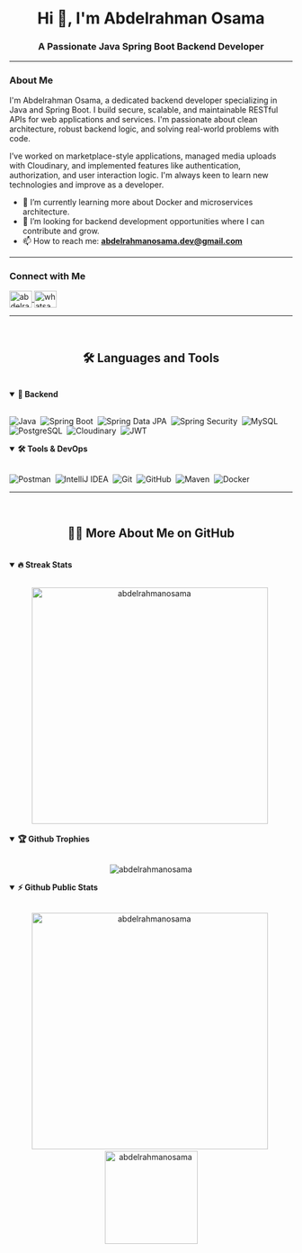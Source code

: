 <h1 align="center">Hi 👋, I'm Abdelrahman Osama</h1>
<h3 align="center">A Passionate Java Spring Boot Backend Developer</h3>

---

### About Me

I'm Abdelrahman Osama, a dedicated backend developer specializing in Java and Spring Boot. I build secure, scalable, and maintainable RESTful APIs for web applications and services. I'm passionate about clean architecture, robust backend logic, and solving real-world problems with code.

I’ve worked on marketplace-style applications, managed media uploads with Cloudinary, and implemented features like authentication, authorization, and user interaction logic. I'm always keen to learn new technologies and improve as a developer.

- 🌱 I’m currently learning more about Docker and microservices architecture.
- 💼 I’m looking for backend development opportunities where I can contribute and grow.
- 📫 How to reach me: **abdelrahmanosama.dev@gmail.com**

---

### Connect with Me

<p align="left">
  <a href="https://www.linkedin.com/in/abdelrahman-osama" target="blank">
    <img align="center" src="https://raw.githubusercontent.com/rahuldkjain/github-profile-readme-generator/master/src/images/icons/Social/linked-in-alt.svg" alt="abdelrahman-osama" height="30" width="40" />
  </a>
  <a href="https://wa.me/+201027964469" target="blank">
    <img align="center" src="https://raw.githubusercontent.com/rahuldkjain/github-profile-readme-generator/master/src/images/icons/Social/whatsapp.svg" alt="whatsapp" height="30" width="40" />
  </a>
</p>

---

<br>
<h2 align="center">🛠️ Languages and Tools</h2>
<br>

<details open>
<summary><b>🧠 Backend</b></summary>
<br>

![Java](https://img.shields.io/badge/Java-ED8B00?style=for-the-badge&logo=java&logoColor=white)&nbsp;
![Spring Boot](https://img.shields.io/badge/Spring%20Boot-6DB33F?style=for-the-badge&logo=springboot&logoColor=white)&nbsp;
![Spring Data JPA](https://img.shields.io/badge/Spring%20Data%20JPA-007396?style=for-the-badge&logo=hibernate&logoColor=white)&nbsp;
![Spring Security](https://img.shields.io/badge/Spring%20Security-6DB33F?style=for-the-badge&logo=spring&logoColor=white)&nbsp;
![MySQL](https://img.shields.io/badge/MySQL-4479A1?style=for-the-badge&logo=mysql&logoColor=white)&nbsp;
![PostgreSQL](https://img.shields.io/badge/PostgreSQL-4169E1?style=for-the-badge&logo=postgresql&logoColor=white)&nbsp;
![Cloudinary](https://img.shields.io/badge/Cloudinary-3448C5?style=for-the-badge&logo=cloudinary&logoColor=white)&nbsp;
![JWT](https://img.shields.io/badge/JWT-black?style=for-the-badge&logo=JSON%20web%20tokens)&nbsp;

</details>

<details open>
<summary><b>🛠️ Tools & DevOps</b></summary>
<br>

![Postman](https://img.shields.io/badge/Postman-FF6C37?style=for-the-badge&logo=postman&logoColor=white)&nbsp;
![IntelliJ IDEA](https://img.shields.io/badge/IntelliJ%20IDEA-000000?style=for-the-badge&logo=intellij-idea&logoColor=white)&nbsp;
![Git](https://img.shields.io/badge/Git-F05032?style=for-the-badge&logo=git&logoColor=white)&nbsp;
![GitHub](https://img.shields.io/badge/GitHub-181717?style=for-the-badge&logo=github)&nbsp;
![Maven](https://img.shields.io/badge/Maven-C71A36?style=for-the-badge&logo=apache-maven&logoColor=white)&nbsp;
![Docker](https://img.shields.io/badge/Docker-2496ED?style=for-the-badge&logo=docker&logoColor=white)&nbsp;

</details>

---

<br>
<h2 align="center">👨‍💻 More About Me on GitHub</h2>
<br>

<details open>
<summary><b>🔥 Streak Stats</b></summary>
<br>

<p align="center">
  <img src="https://streak-stats.demolab.com/?user=abdelrahmanosama&theme=radical&hide_border=true" alt="abdelrahmanosama" width="420"/>&nbsp;
</p>
</details>

<details open>
<summary><b>🏆 Github Trophies</b></summary>
<br>
<p align="center">
<img src="https://github-profile-trophy.vercel.app/?username=abdelrahmanosama&theme=radical&no-frame=true&no-bg=true" alt="abdelrahmanosama" />
</p>
</details>

<details open>
<summary><b>⚡ Github Public Stats</b></summary>
<br>
<p align="center">
<img src="https://github-readme-stats.vercel.app/api?username=abdelrahmanosama&show_icons=true&theme=radical&count_private=true" alt="abdelrahmanosama" width="420"/>&nbsp;
<img src="https://github-readme-stats.vercel.app/api/top-langs/?username=abdelrahmanosama&layout=compact&theme=radical" alt="abdelrahmanosama" height="165">
</p>
</details>
